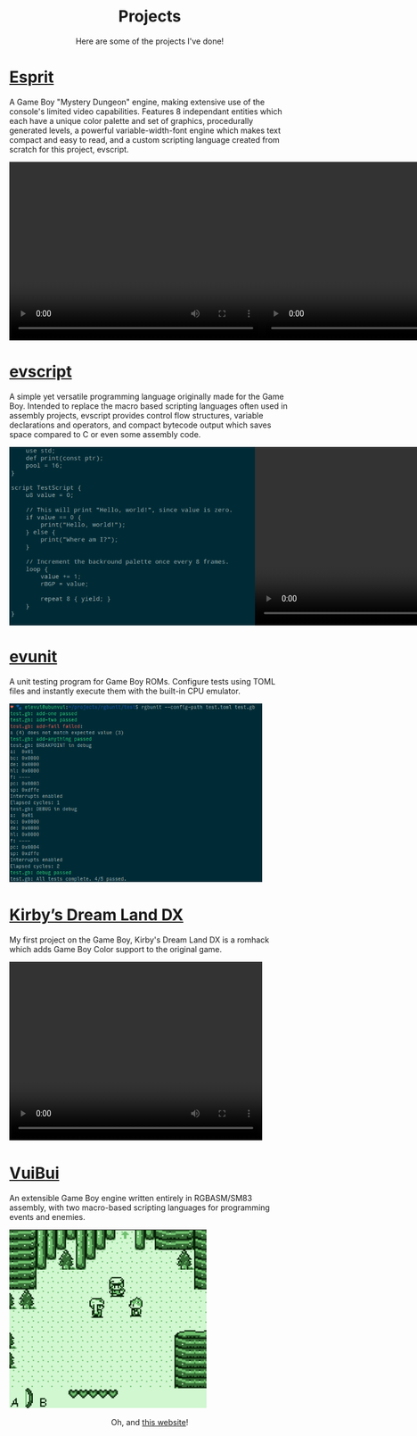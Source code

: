<head>
<title>Evie | Projects</title>
<style>
    img, video {
        width: auto;
        height: 320px;
        max-width: 90%;
    }
</style>
</head>

<center>

# Projects

Here are some of the projects I've done!

</center>

# [Esprit](https://github.com/eievui5/esprit)

A Game Boy "Mystery Dungeon" engine, making extensive use of the
console's limited video capabilities. Features 8 independant entities which
each have a unique color palette and set of graphics, procedurally
generated levels, a powerful variable-width-font engine which makes text
compact and easy to read, and a custom scripting language created from
scratch for this project, evscript.

<div style="display: flex;">
<video autoplay loop controls style="flex: 50%;">
<source src="vuiiger.mp4" type="video/mp4">
</video>
<video autoplay loop controls style="flex: 50%;">
<source src="vuiiger-map.mp4" type="video/mp4">
</video>
</div>

# [evscript](https://github.com/eievui5/evscript)

A simple yet versatile programming language originally made for the
Game Boy. Intended to replace the macro based scripting languages often
used in assembly projects, evscript provides control flow structures,
variable declarations and operators, and compact bytecode output which
saves space compared to C or even some assembly code.

<div style="display: flex;">
<img src="evscript-source.png" style="flex: 50%;">
<video loop controls style="flex: 50%;">
<source src="evscript-hello-world.mp4" type="video/mp4">
</video>
</div>

# [evunit](https://github.com/eievui5/evunit)

A unit testing program for Game Boy ROMs.
Configure tests using TOML files and instantly execute them with the built-in CPU emulator.

![](rgbunit-results.png)

# [Kirby’s Dream Land DX](https://github.com/eievui5/kdl-dx)

My first project on the Game Boy, Kirby's Dream Land DX is a romhack
which adds Game Boy Color support to the original game.

<video autoplay loop controls>
<source src="kdl-dx.mp4" type="video/mp4">
</video>

# [VuiBui](https://github.com/eievui5/vuibui-engine)

An extensible Game Boy engine written entirely in RGBASM/SM83 assembly,
with two macro-based scripting languages for programming events and enemies.

![](vuibui.png)

<center>

Oh, and [this website](https://github.com/eievui5/eievui.ml)!

</center>
